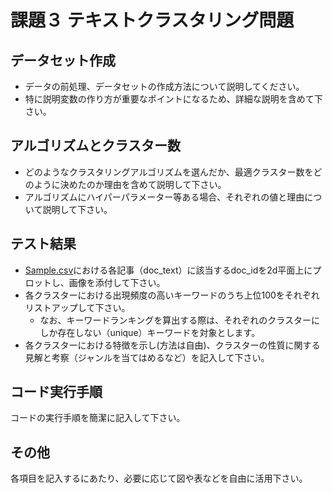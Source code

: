 # 課題３ テキストクラスタリング問題

データセット作成
----
* データの前処理、データセットの作成方法について説明してください。 
* 特に説明変数の作り方が重要なポイントになるため、詳細な説明を含めて下さい。

アルゴリズムとクラスター数
----
* どのようなクラスタリングアルゴリズムを選んだか、最適クラスター数をどのように決めたのか理由を含めて説明して下さい。
* アルゴリズムにハイパーパラメーター等ある場合、それぞれの値と理由について説明して下さい。

テスト結果
----
* [Sample.csv](https://github.com/da-recruiting/internship-coding-tasks/blob/master/DENTSU_DATA_ARTIST_INTERNSHIP_2019/Sample.csv)における各記事（doc_text）に該当するdoc_idを2d平面上にプロットし、画像を添付して下さい。 
* 各クラスターにおける出現頻度の高いキーワードのうち上位100をそれぞれリストアップして下さい。 
  * なお、キーワードランキングを算出する際は、それぞれのクラスターにしか存在しない（unique）キーワードを対象とします。
* 各クラスターにおける特徴を示し(方法は自由)、クラスターの性質に関する見解と考察（ジャンルを当てはめるなど）を記入して下さい。

コード実行手順
----
コードの実行手順を簡潔に記入して下さい。

その他
----
各項目を記入するにあたり、必要に応じて図や表などを自由に活用下さい。

